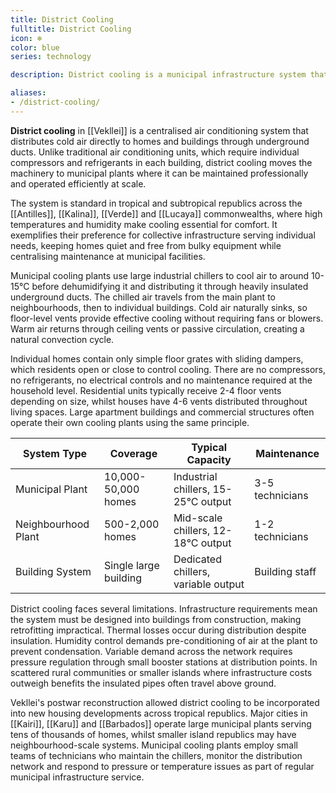 ```yaml
---
title: District Cooling
fulltitle: District Cooling
icon: ❄️
color: blue
series: technology

description: District cooling is a municipal infrastructure system that provides air conditioning to homes and buildings through centralised plants.

aliases:
- /district-cooling/
---
```

**District cooling** in [[Vekllei]] is a centralised air conditioning system that distributes cold air directly to homes and buildings through underground ducts. Unlike traditional air conditioning units, which require individual compressors and refrigerants in each building, district cooling moves the machinery to municipal plants where it can be maintained professionally and operated efficiently at scale.

The system is standard in tropical and subtropical republics across the [[Antilles]], [[Kalina]], [[Verde]] and [[Lucaya]] commonwealths, where high temperatures and humidity make cooling essential for comfort. It exemplifies their preference for collective infrastructure serving individual needs, keeping homes quiet and free from bulky equipment while centralising maintenance at municipal facilities.

Municipal cooling plants use large industrial chillers to cool air to around 10-15°C before dehumidifying it and distributing it through heavily insulated underground ducts. The chilled air travels from the main plant to neighbourhoods, then to individual buildings. Cold air naturally sinks, so floor-level vents provide effective cooling without requiring fans or blowers. Warm air returns through ceiling vents or passive circulation, creating a natural convection cycle.

Individual homes contain only simple floor grates with sliding dampers, which residents open or close to control cooling. There are no compressors, no refrigerants, no electrical controls and no maintenance required at the household level. Residential units typically receive 2-4 floor vents depending on size, whilst houses have 4-6 vents distributed throughout living spaces. Large apartment buildings and commercial structures often operate their own cooling plants using the same principle.

| System Type | Coverage | Typical Capacity | Maintenance |
|-------------|----------|------------------|-------------|
| Municipal Plant | 10,000-50,000 homes | Industrial chillers, 15-25°C output | 3-5 technicians |
| Neighbourhood Plant | 500-2,000 homes | Mid-scale chillers, 12-18°C output | 1-2 technicians |
| Building System | Single large building | Dedicated chillers, variable output | Building staff |

District cooling faces several limitations. Infrastructure requirements mean the system must be designed into buildings from construction, making retrofitting impractical. Thermal losses occur during distribution despite insulation. Humidity control demands pre-conditioning of air at the plant to prevent condensation. Variable demand across the network requires pressure regulation through small booster stations at distribution points. In scattered rural communities or smaller islands where infrastructure costs outweigh benefits the insulated pipes often travel above ground.

Vekllei's postwar reconstruction allowed district cooling to be incorporated into new housing developments across tropical republics. Major cities in [[Kairi]], [[Karu]] and [[Barbados]] operate large municipal plants serving tens of thousands of homes, whilst smaller island republics may have neighbourhood-scale systems. Municipal cooling plants employ small teams of technicians who maintain the chillers, monitor the distribution network and respond to pressure or temperature issues as part of regular municipal infrastructure service.